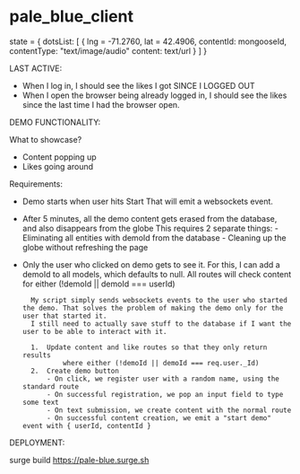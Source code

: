 # pale_blue_client


state = {
	dotsList: [
		{
    	lng = -71.2760,
    	lat = 42.4906,
    	contentId: mongooseId,
			contentType: "text/image/audio"
			content: text/url
		}
	]
}

LAST ACTIVE:

- When I log in, I should see the likes I got SINCE I LOGGED OUT
- When I open the browser being already logged in, I should see the likes since the last time I had the browser open.

DEMO FUNCTIONALITY:

What to showcase?
- Content popping up
- Likes going around

Requirements:
- Demo starts when user hits Start
		That will emit a websockets event.
- After 5 minutes, all the demo content gets erased from the database, 
	and also disappears from the globe
		This requires 2 separate things:
			- Eliminating all entities with demoId from the database
			- Cleaning up the globe without refreshing the page
- Only the user who clicked on demo gets to see it.
		For this, I can add a demoId to all models, which defaults to null.
		All routes will check content for either (!demoId || demoId === userId)

		My script simply sends websockets events to the user who started the demo. That solves the problem of making the demo only for the user that started it.
		I still need to actually save stuff to the database if I want the user to be able to interact with it.

		1.  Update content and like routes so that they only return results 
				where either (!demoId || demoId === req.user._Id)
		2.  Create demo button
			- On click, we register user with a random name, using the standard route
			- On successful registration, we pop an input field to type some text
			- On text submission, we create content with the normal route
			- On successful content creation, we emit a "start demo" event with { userId, contentId }




DEPLOYMENT:

surge build https://pale-blue.surge.sh